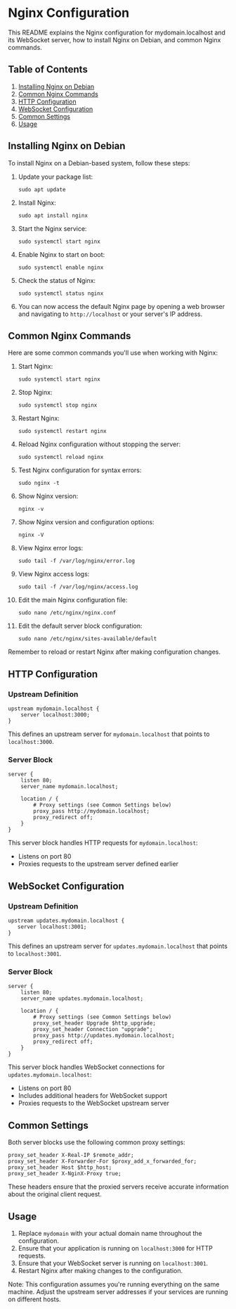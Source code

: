 # Nginx Configuration

This README explains the Nginx configuration for mydomain.localhost and its WebSocket server, how to install Nginx on Debian, and common Nginx commands.

## Table of Contents
1. [Installing Nginx on Debian](#installing-nginx-on-debian)
2. [Common Nginx Commands](#common-nginx-commands)
3. [HTTP Configuration](#http-configuration)
4. [WebSocket Configuration](#websocket-configuration)
5. [Common Settings](#common-settings)
6. [Usage](#usage)

## Installing Nginx on Debian

To install Nginx on a Debian-based system, follow these steps:

1. Update your package list:
   ```
   sudo apt update
   ```

2. Install Nginx:
   ```
   sudo apt install nginx
   ```

3. Start the Nginx service:
   ```
   sudo systemctl start nginx
   ```

4. Enable Nginx to start on boot:
   ```
   sudo systemctl enable nginx
   ```

5. Check the status of Nginx:
   ```
   sudo systemctl status nginx
   ```

6. You can now access the default Nginx page by opening a web browser and navigating to `http://localhost` or your server's IP address.

## Common Nginx Commands

Here are some common commands you'll use when working with Nginx:

1. Start Nginx:
   ```
   sudo systemctl start nginx
   ```

2. Stop Nginx:
   ```
   sudo systemctl stop nginx
   ```

3. Restart Nginx:
   ```
   sudo systemctl restart nginx
   ```

4. Reload Nginx configuration without stopping the server:
   ```
   sudo systemctl reload nginx
   ```

5. Test Nginx configuration for syntax errors:
   ```
   sudo nginx -t
   ```

6. Show Nginx version:
   ```
   nginx -v
   ```

7. Show Nginx version and configuration options:
   ```
   nginx -V
   ```

8. View Nginx error logs:
   ```
   sudo tail -f /var/log/nginx/error.log
   ```

9. View Nginx access logs:
   ```
   sudo tail -f /var/log/nginx/access.log
   ```

10. Edit the main Nginx configuration file:
    ```
    sudo nano /etc/nginx/nginx.conf
    ```

11. Edit the default server block configuration:
    ```
    sudo nano /etc/nginx/sites-available/default
    ```

Remember to reload or restart Nginx after making configuration changes.

## HTTP Configuration

### Upstream Definition
```nginx
upstream mydomain.localhost {   
    server localhost:3000; 
}
```
This defines an upstream server for `mydomain.localhost` that points to `localhost:3000`.

### Server Block
```nginx
server {
    listen 80;
    server_name mydomain.localhost;
    
    location / {
        # Proxy settings (see Common Settings below)
        proxy_pass http://mydomain.localhost;
        proxy_redirect off;
    }
}
```
This server block handles HTTP requests for `mydomain.localhost`:
- Listens on port 80
- Proxies requests to the upstream server defined earlier

## WebSocket Configuration

### Upstream Definition
```nginx
upstream updates.mydomain.localhost {   
   server localhost:3001; 
}
```
This defines an upstream server for `updates.mydomain.localhost` that points to `localhost:3001`.

### Server Block
```nginx
server {
    listen 80;
    server_name updates.mydomain.localhost;
    
    location / {
        # Proxy settings (see Common Settings below)
        proxy_set_header Upgrade $http_upgrade;
        proxy_set_header Connection "upgrade";
        proxy_pass http://updates.mydomain.localhost;
        proxy_redirect off;
    }
}
```
This server block handles WebSocket connections for `updates.mydomain.localhost`:
- Listens on port 80
- Includes additional headers for WebSocket support
- Proxies requests to the WebSocket upstream server

## Common Settings

Both server blocks use the following common proxy settings:

```nginx
proxy_set_header X-Real-IP $remote_addr;     
proxy_set_header X-Forwarder-For $proxy_add_x_forwarded_for;
proxy_set_header Host $http_host;     
proxy_set_header X-NginX-Proxy true;
```

These headers ensure that the proxied servers receive accurate information about the original client request.

## Usage

1. Replace `mydomain` with your actual domain name throughout the configuration.
2. Ensure that your application is running on `localhost:3000` for HTTP requests.
3. Ensure that your WebSocket server is running on `localhost:3001`.
4. Restart Nginx after making changes to the configuration.

Note: This configuration assumes you're running everything on the same machine. Adjust the upstream server addresses if your services are running on different hosts.
